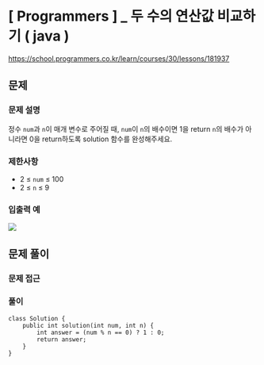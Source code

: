 # [ Programmers ] _ 두 수의 연산값 비교하기 ( java )

https://school.programmers.co.kr/learn/courses/30/lessons/181937
## 문제 
### 문제 설명
정수 `num`과 `n`이 매개 변수로 주어질 때, `num`이 `n`의 배수이면 1을 return `n`의 배수가 아니라면 0을 return하도록 solution 함수를 완성해주세요.

### 제한사항
- 2 ≤ `num` ≤ 100
- 2 ≤ `n` ≤ 9
### 입출력 예
  ![](https://i.imgur.com/RAwTgJT.png)

## 문제 풀이
### 문제 접근

### 풀이
```
class Solution {
    public int solution(int num, int n) {
        int answer = (num % n == 0) ? 1 : 0;
        return answer;
    }
}
```














